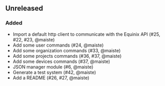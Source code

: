 ## Unreleased

### Added

- Import a default http client to communicate with the Equinix API (#25, #22, #23, @maiste)
- Add some user commands (#24, @maiste)
- Add some organization commands (#33, @maiste)
- Add some projects commands (#36, #37, @maiste)
- Add some devices commands (#37, @maiste)
- JSON manager module (#6, @maiste)
- Generate a test system (#42, @maiste)
- Add a README (#26, #27, @maiste)
